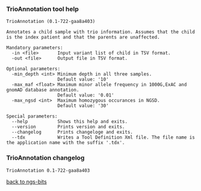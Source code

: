 ### TrioAnnotation tool help
	TrioAnnotation (0.1-722-gaa8a403)
	
	Annotates a child sample with trio information. Assumes that the child is the index patient and that the parents are unaffected.
	
	Mandatory parameters:
	  -in <file>       Input variant list of child in TSV format.
	  -out <file>      Output file in TSV format.
	
	Optional parameters:
	  -min_depth <int> Minimum depth in all three samples.
	                   Default value: '10'
	  -max_maf <float> Maximum minor allele frequency in 1000G,ExAC and gnomAD database annotation.
	                   Default value: '0.01'
	  -max_ngsd <int>  Maximum homozygous occurances in NGSD.
	                   Default value: '30'
	
	Special parameters:
	  --help           Shows this help and exits.
	  --version        Prints version and exits.
	  --changelog      Prints changeloge and exits.
	  --tdx            Writes a Tool Definition Xml file. The file name is the application name with the suffix '.tdx'.
	
### TrioAnnotation changelog
	TrioAnnotation 0.1-722-gaa8a403
	
[back to ngs-bits](https://github.com/imgag/ngs-bits)